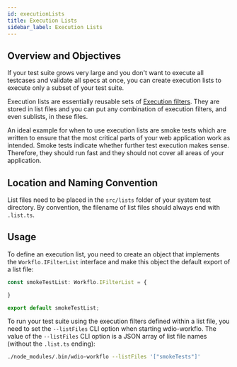 ```yaml
---
id: executionLists
title: Execution Lists
sidebar_label: Execution Lists
---
```


## Overview and Objectives

If your test suite grows very large and you don't want to execute all testcases and validate all specs
at once, you can create execution lists to execute only a subset of your test suite.

Execution lists are essentially reusable sets of [Execution filters](runningTests#cli-execution-filters).
They are stored in list files and you can put any combination of execution filters, and even sublists, in
these files.

An ideal example for when to use execution lists are smoke tests which are written to ensure that
the most critical parts of your web application work as intended. Smoke tests indicate whether further
test execution makes sense. Therefore, they should run fast and they should not cover all areas of your application.

## Location and Naming Convention

List files need to be placed in the `src/lists` folder of your system test directory.
By convention, the filename of list files should always end with `.list.ts`.

## Usage

To define an execution list, you need to create an object that implements the `Workflo.IFilterList` interface
and make this object the default export of a list file:

```typescript
const smokeTestList: Workflo.IFilterList = {

}

export default smokeTestList;
```

To run your test suite using the execution filters defined within a list file, you need to set the
`--listFiles` CLI option when starting wdio-workflo. The value of the `--listFiles` CLI option is a JSON array
of list file names (without the `.list.ts` ending):

```bash
./node_modules/.bin/wdio-workflo --listFiles '["smokeTests"]'
```